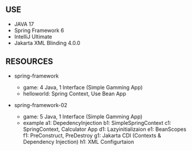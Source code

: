 USE
---
- JAVA 17
- Spring Framework 6
- IntelliJ Ultimate
- Jakarta XML Blinding 4.0.0

RESOURCES
---
- spring-framework
    - game: 4 Java, 1 Interface (Simple Gamming App)
    - helloworld: Spring Context, Use Bean App

- spring-framework-02
    - game: 5 Java, 1 Interface (Simple Gamming App)
    - example
        a1: DepedencyInjection
        b1: SimpleSpringContext
        c1: SpringContext, Calculator App
        d1: Lazyinitializaion
        e1: BeanScopes
        f1: PreConstruct, PreDestroy
        g1: Jakarta CDI (Contexts & Dependency Injection)
        h1: XML Configurtaion
